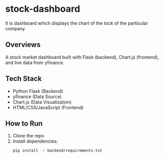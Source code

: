 # stock-dashboard
It is dashboard which displays the chart of the tock of the particular company

## Overviews

A stock market dashboard built with Flask (backend), Chart.js (frontend), and live data from yfinance.

## Tech Stack
- Python Flask (Backend)
- yfinance (Data Source)
- Chart.js (Data Visualization)
- HTML/CSS/JavaScript (Frontend)

## How to Run
1. Clone the repo
2. Install dependencies:
   ```bash
   pip install -r backend/requirements.txt
